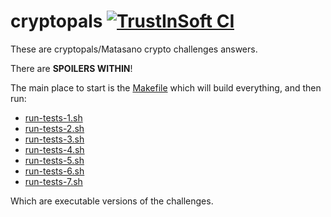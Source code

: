 cryptopals [![TrustInSoft CI](https://ci.trust-in-soft.com/projects/tanzislam/cryptopals-1.svg?branch=master)](https://ci.trust-in-soft.com/projects/tanzislam/cryptopals-1)
==========

These are cryptopals/Matasano crypto challenges answers.

There are **SPOILERS WITHIN**!

The main place to start is the [Makefile](Makefile) which will build everything, and then run:

* [run-tests-1.sh](run-tests-1.sh)
* [run-tests-2.sh](run-tests-2.sh)
* [run-tests-3.sh](run-tests-3.sh)
* [run-tests-4.sh](run-tests-4.sh)
* [run-tests-5.sh](run-tests-5.sh)
* [run-tests-6.sh](run-tests-6.sh)
* [run-tests-7.sh](run-tests-7.sh)

Which are executable versions of the challenges.
